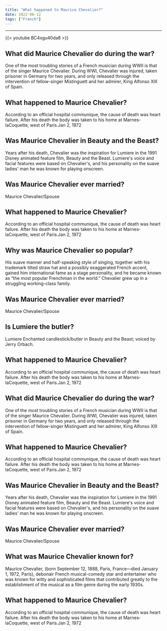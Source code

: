 ```yaml
---
title: "What happened to Maurice Chevalier?"
date: 2022-06-12
tags: ["French"]
---
```


---
{{< youtube BC4xgu40da8 >}}
## What did Maurice Chevalier do during the war?
One of the most troubling stories of a French musician during WWII is that of the singer Maurice Chevalier. During WWI, Chevalier was injured, taken prisoner in Germany for two years, and only released through the intervention of fellow-singer Mistinguett and her admirer, King Alfonso XIII of Spain.

## What happened to Maurice Chevalier?
According to an official hospital communique, the cause of death was heart failure. After his death the body was taken to his home at Marnes‐laCoquette, west of Paris.Jan 2, 1972

## Was Maurice Chevalier in Beauty and the Beast?
Years after his death, Chevalier was the inspiration for Lumiere in the 1991 Disney animated feature film, Beauty and the Beast. Lumiere's voice and facial features were based on Chevalier's, and his personality on the suave ladies' man he was known for playing onscreen.

## Was Maurice Chevalier ever married?
Maurice Chevalier/Spouse

## What happened to Maurice Chevalier?
According to an official hospital communique, the cause of death was heart failure. After his death the body was taken to his home at Marnes‐laCoquette, west of Paris.Jan 2, 1972

## Why was Maurice Chevalier so popular?
His suave manner and half-speaking style of singing, together with his trademark tilted straw hat and a possibly exaggerated French accent, gained him international fame as a stage personality, and he became known as “the most popular Frenchman in the world.” Chevalier grew up in a struggling working-class family.

## Was Maurice Chevalier ever married?
Maurice Chevalier/Spouse

## Is Lumiere the butler?
Lumiere Enchanted candlestick/butler in Beauty and the Beast; voiced by Jerry Orbach.

## What happened to Maurice Chevalier?
According to an official hospital communique, the cause of death was heart failure. After his death the body was taken to his home at Marnes‐laCoquette, west of Paris.Jan 2, 1972

## What did Maurice Chevalier do during the war?
One of the most troubling stories of a French musician during WWII is that of the singer Maurice Chevalier. During WWI, Chevalier was injured, taken prisoner in Germany for two years, and only released through the intervention of fellow-singer Mistinguett and her admirer, King Alfonso XIII of Spain.

## What happened to Maurice Chevalier?
According to an official hospital communique, the cause of death was heart failure. After his death the body was taken to his home at Marnes‐laCoquette, west of Paris.Jan 2, 1972

## Was Maurice Chevalier in Beauty and the Beast?
Years after his death, Chevalier was the inspiration for Lumiere in the 1991 Disney animated feature film, Beauty and the Beast. Lumiere's voice and facial features were based on Chevalier's, and his personality on the suave ladies' man he was known for playing onscreen.

## Was Maurice Chevalier ever married?
Maurice Chevalier/Spouse

## What was Maurice Chevalier known for?
Maurice Chevalier, (born September 12, 1888, Paris, France—died January 1, 1972, Paris), debonair French musical-comedy star and entertainer who was known for witty and sophisticated films that contributed greatly to the establishment of the musical as a film genre during the early 1930s.

## What happened to Maurice Chevalier?
According to an official hospital communique, the cause of death was heart failure. After his death the body was taken to his home at Marnes‐laCoquette, west of Paris.Jan 2, 1972

